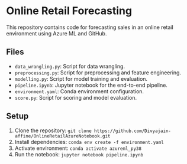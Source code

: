 # Online Retail Forecasting

This repository contains code for forecasting sales in an online retail environment using Azure ML and GitHub.

## Files
- `data_wrangling.py`: Script for data wrangling.
- `preprocessing.py`: Script for preprocessing and feature engineering.
- `modelling.py`: Script for model training and evaluation.
- `pipeline.ipynb`: Jupyter notebook for the end-to-end pipeline.
- `environment.yaml`: Conda environment configuration.
- `score.py`: Script for scoring and model evaluation.

## Setup
1. Clone the repository: `git clone https://github.com/Divyajain-affine/OnlineRetailAzureNotebook.git`
2. Install dependencies: `conda env create -f environment.yaml`
3. Activate environment: `conda activate azureml_py38`
4. Run the notebook: `jupyter notebook pipeline.ipynb`
